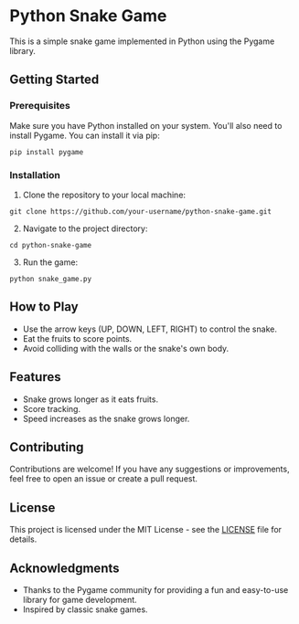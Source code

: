 # Python Snake Game

This is a simple snake game implemented in Python using the Pygame library.

## Getting Started

### Prerequisites

Make sure you have Python installed on your system. You'll also need to install Pygame. You can install it via pip:

```
pip install pygame
```

### Installation

1. Clone the repository to your local machine:

```
git clone https://github.com/your-username/python-snake-game.git
```

2. Navigate to the project directory:

```
cd python-snake-game
```

3. Run the game:

```
python snake_game.py
```

## How to Play

- Use the arrow keys (UP, DOWN, LEFT, RIGHT) to control the snake.
- Eat the fruits to score points.
- Avoid colliding with the walls or the snake's own body.

## Features

- Snake grows longer as it eats fruits.
- Score tracking.
- Speed increases as the snake grows longer.

## Contributing

Contributions are welcome! If you have any suggestions or improvements, feel free to open an issue or create a pull request.

## License

This project is licensed under the MIT License - see the [LICENSE](LICENSE) file for details.

## Acknowledgments

- Thanks to the Pygame community for providing a fun and easy-to-use library for game development.
- Inspired by classic snake games.
